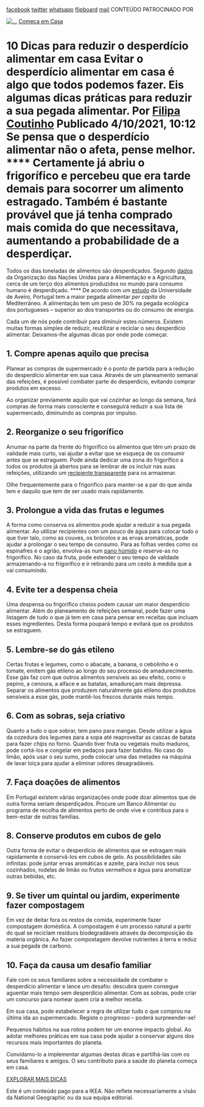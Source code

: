 [facebook](https://www.facebook.com/sharer/sharer.php?u=https%3A%2F%2Fwww.natgeo.pt%2Fmeio-ambiente%2F2021%2F10%2F10-dicas-para-reduzir-o-desperdicio-alimentar-em-casa) [twitter](https://twitter.com/share?url=https%3A%2F%2Fwww.natgeo.pt%2Fmeio-ambiente%2F2021%2F10%2F10-dicas-para-reduzir-o-desperdicio-alimentar-em-casa&via=natgeo&text=10%20Dicas%20para%20reduzir%20o%20desperd%C3%ADcio%20alimentar%20em%20casa) [whatsapp](https://web.whatsapp.com/send?text=https%3A%2F%2Fwww.natgeo.pt%2Fmeio-ambiente%2F2021%2F10%2F10-dicas-para-reduzir-o-desperdicio-alimentar-em-casa) [flipboard](https://share.flipboard.com/bookmarklet/popout?v=2&title=10%20Dicas%20para%20reduzir%20o%20desperd%C3%ADcio%20alimentar%20em%20casa&url=https%3A%2F%2Fwww.natgeo.pt%2Fmeio-ambiente%2F2021%2F10%2F10-dicas-para-reduzir-o-desperdicio-alimentar-em-casa) [mail](mailto:?subject=NatGeo&body=https%3A%2F%2Fwww.natgeo.pt%2Fmeio-ambiente%2F2021%2F10%2F10-dicas-para-reduzir-o-desperdicio-alimentar-em-casa%20-%2010%20Dicas%20para%20reduzir%20o%20desperd%C3%ADcio%20alimentar%20em%20casa) CONTEÚDO PATROCINADO POR 

[![ 
...](img/files_styles_image_00_public_ikea_b_x.jpg)](https://www.ikea.com/pt/pt/) [Começa em Casa](https://www.natgeo.pt/comeca-em-casa) 
# 10 Dicas para reduzir o desperdício alimentar em casa Evitar o desperdício alimentar em casa é algo que todos podemos fazer. Eis algumas dicas práticas para reduzir a sua pegada alimentar. Por [Filipa Coutinho](https://www.natgeo.pt/autor/filipa-coutinho) Publicado 4/10/2021, 10:12 Se pensa que o desperdício alimentar não o afeta, pense melhor. **** Certamente já abriu o frigorífico e percebeu que era tarde demais para socorrer um alimento estragado. Também é bastante provável que já tenha comprado mais comida do que necessitava, aumentando a probabilidade de a desperdiçar. 

Todos os dias toneladas de alimentos são desperdiçados. Segundo [dados](http://www.fao.org/3/CA1431EN/ca1431en.pdf) da Organização das Nações Unidas para a Alimentação e a Agricultura, cerca de um terço dos alimentos produzidos no mundo para consumo humano é desperdiçado. **** De acordo com um [estudo](https://www.sciencedirect.com/science/article/pii/S0048969720348361?via%3Dihub) da Universidade de Aveiro, Portugal tem a maior pegada alimentar _per capita_ do Mediterrâneo. A alimentação tem um peso de 30% na pegada ecológica dos portugueses – superior ao dos transportes ou do consumo de energia. 

Cada um de nós pode contribuir para diminuir estes números. Existem muitas formas simples de reduzir, reutilizar e reciclar o seu desperdício alimentar. Deixamos-lhe algumas dicas por onde pode começar. 

## **1. Compre apenas aquilo que precisa** 
Planear as compras de supermercado é o ponto de partida para a redução do desperdício alimentar em sua casa. Através de um planeamento semanal das refeições, é possível combater parte do desperdício, evitando comprar produtos em excesso. 

Ao organizar previamente aquilo que vai cozinhar ao longo da semana, fará compras de forma mais consciente e conseguirá reduzir a sua lista de supermercado, diminuindo as compras por impulso. 

## **2. Reorganize o seu frigorífico** 
Arrumar na parte da frente do frigorífico os alimentos que têm um prazo de validade mais curto, vai ajudar a evitar que se esqueça de os consumir antes que se estraguem. Pode ainda dedicar uma zona do frigorífico a todos os produtos já abertos para se lembrar de os incluir nas suas refeições, utilizando um [recipiente transparente](https://www.ikea.com/pt/pt/p/ikea-365-recipiente-p-alim-c-tmp-retangular-vidro-plastico-s89269071/) para os armazenar. 

Olhe frequentemente para o frigorífico para manter-se a par do que ainda tem e daquilo que tem de ser usado mais rapidamente. 

## **3. Prolongue a vida das frutas e legumes** 
A forma como conserva os alimentos pode ajudar a reduzir a sua pegada alimentar. Ao utilizar recipientes com um pouco de água para colocar tudo o que tiver talo, como as couves, os brócolos e as ervas aromáticas, pode ajudar a prolongar o seu tempo de consumo. Para as folhas verdes como os espinafres e o agrião, envolva-as num [pano húmido](https://www.ikea.com/pt/pt/p/mariatheres-pano-de-cozinha-cinz-bege-10479595/) e reserve-as no frigorífico. No caso da fruta, pode estender o seu tempo de validade armazenando-a no frigorífico e ir retirando para um cesto à medida que a vai consumindo. 

## **4. Evite ter a despensa cheia** 
Uma despensa ou frigorífico cheios podem causar um maior desperdício alimentar. Além do planeamento de refeições semanal, pode fazer uma listagem de tudo o que já tem em casa para pensar em receitas que incluam esses ingredientes. Desta forma poupará tempo e evitará que os produtos se estraguem. 

## **5. Lembre-se do gás etileno** 
Certas frutas e legumes, como o abacate, a banana, o cebolinho e o tomate, emitem gás etileno ao longo do seu processo de amadurecimento. Esse gás faz com que outros alimentos sensíveis ao seu efeito, como o pepino, a cenoura, a alface e as batatas, amadureçam mais depressa. Separar os alimentos que produzem naturalmente gás etileno dos produtos sensíveis a esse gás, pode mantê-los frescos durante mais tempo. 

## **6. Com as sobras, seja criativo** 
Quanto a tudo o que sobrar, tem pano para mangas. Desde utilizar a água da cozedura dos legumes para a sopa até reaproveitar as cascas de batata para fazer _chips_ no forno. Quando tiver fruta ou vegetais muito maduros, pode cortá-los e congelar em pedaços para fazer batidos. No caso do limão, após usar o seu sumo, pode colocar uma das metades na máquina de lavar loiça para ajudar a eliminar odores desagradáveis. 

## **7. Faça doações de alimentos** 
Em Portugal existem várias organizações onde pode doar alimentos que de outra forma seriam desperdiçados. Procure um Banco Alimentar ou programa de recolha de alimentos perto de onde vive e contribua para o bem-estar de outras famílias. 

## **8. Conserve produtos em cubos de gelo** 
Outra forma de evitar o desperdício de alimentos que se estragam mais rapidamente é conservá-los em cubos de gelo. As possibilidades são infinitas: pode juntar ervas aromáticas e azeite, para incluir nos seus cozinhados, rodelas de limão ou frutos vermelhos e água para aromatizar outras bebidas, etc. 

## **9. Se tiver um quintal ou jardim, experimente fazer compostagem** 
Em vez de deitar fora os restos de comida, experimente fazer compostagem doméstica. A compostagem é um processo natural a partir do qual se reciclam resíduos biodegradáveis através da decomposição da matéria orgânica. Ao fazer compostagem devolve nutrientes à terra e reduz a sua pegada de carbono. 

## **10. Faça da causa um desafio familiar** 
Fale com os seus familiares sobre a necessidade de combater o desperdício alimentar e lance um desafio: descubra quem consegue aguentar mais tempo sem desperdício alimentar. Com as sobras, pode criar um concurso para nomear quem cria a melhor receita. 

Em sua casa, pode estabelecer a regra de utilizar tudo o que comprou na última ida ao supermercado. Registe o progresso – poderá surpreender-se! 

Pequenos hábitos na sua rotina podem ter um enorme impacto global. Ao adotar melhores práticas em sua casa pode ajudar a conservar alguns dos recursos mais importantes do planeta. 

Convidamo-lo a implementar algumas destas dicas e partilhá-las com os seus familiares e amigos. O seu contributo para a saúde do planeta começa em casa. 

[EXPLORAR MAIS DICAS](https://www.natgeo.pt/comeca-em-casa) 

Este é um conteúdo pago para a IKEA. Não reflete necessariamente a visão da National Geographic ou da sua equipa editorial. 

